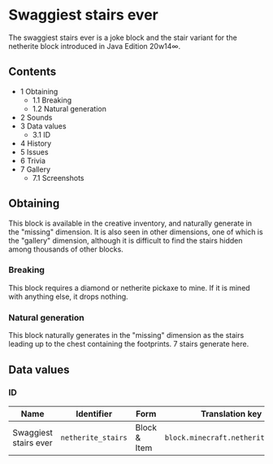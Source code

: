 # Swaggiest stairs ever
The swaggiest stairs ever is a joke block and the stair variant for the netherite block introduced in Java Edition 20w14∞.

## Contents
- 1 Obtaining
	- 1.1 Breaking
	- 1.2 Natural generation
- 2 Sounds
- 3 Data values
	- 3.1 ID
- 4 History
- 5 Issues
- 6 Trivia
- 7 Gallery
	- 7.1 Screenshots

## Obtaining
This block is available in the creative inventory, and naturally generate in the "missing" dimension. It is also seen in other dimensions, one of which is the "gallery" dimension, although it is difficult to find the stairs hidden among thousands of other blocks.

### Breaking
This block requires a diamond or netherite pickaxe to mine. If it is mined with anything else, it drops nothing.

### Natural generation
This block naturally generates in the "missing" dimension as the stairs leading up to the chest containing the footprints. 7 stairs generate here.

## Data values
### ID
| Name                  | Identifier         | Form         | Translation key                    |
|-----------------------|--------------------|--------------|------------------------------------|
| Swaggiest stairs ever | `netherite_stairs` | Block & Item | `block.minecraft.netherite_stairs` |


